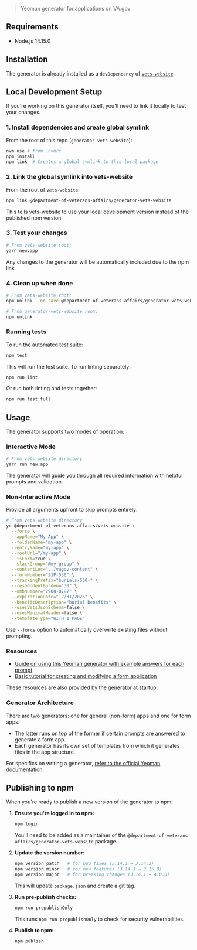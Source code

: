> Yeoman generator for applications on VA.gov

## Requirements

- Node.js 14.15.0

## Installation

The generator is already installed as a `devDependency` of [`vets-website`](https://github.com/department-of-veterans-affairs/vets-website).

## Local Development Setup

If you're working on this generator itself, you'll need to link it locally to test your changes.

### 1. Install dependencies and create global symlink

From the root of this repo (`generator-vets-website`):

```sh
nvm use # from .nvmrc
npm install
npm link  # Creates a global symlink to this local package
```

### 2. Link the global symlink into vets-website

From the root of `vets-website`:

```sh
npm link @department-of-veterans-affairs/generator-vets-website
```

This tells vets-website to use your local development version instead of the published npm version.

### 3. Test your changes

```sh
# From vets-website root:
yarn new:app
```

Any changes to the generator will be automatically included due to the npm link.

### 4. Clean up when done

```sh
# From vets-website root:
npm unlink --no-save @department-of-veterans-affairs/generator-vets-website

# From generator-vets-website root:
npm unlink
```

### Running tests

To run the automated test suite:

```sh
npm test
```

This will run the test suite. To run linting separately:

```sh
npm run lint
```

Or run both linting and tests together:

```sh
npm run test:full
```

## Usage

The generator supports two modes of operation:

### Interactive Mode

```bash
# From vets-website directory
yarn run new:app
```

The generator will guide you through all required information with helpful prompts and validation.

### Non-Interactive Mode

Provide all arguments upfront to skip prompts entirely:

```bash
# From vets-website directory
yo @department-of-veterans-affairs/vets-website \
  --force \
  --appName="My App" \
  --folderName="my-app" \
  --entryName="my-app" \
  --rootUrl="/my-app" \
  --isForm=true \
  --slackGroup="@my-group" \
  --contentLoc="../vagov-content" \
  --formNumber="21P-530" \
  --trackingPrefix="burials-530-" \
  --respondentBurden="30" \
  --ombNumber="2900-0797" \
  --expirationDate="12/31/2026" \
  --benefitDescription="burial benefits" \
  --usesVetsJsonSchema=false \
  --usesMinimalHeader=false \
  --templateType="WITH_1_PAGE"
```

Use `--force` option to automatically overwrite existing files without prompting.

### Resources

- [Guide on using this Yeoman generator with example answers for each prompt](https://department-of-veterans-affairs.github.io/veteran-facing-services-tools/platform/tools/generator/)
- [Basic tutorial for creating and modifying a form application](https://department-of-veterans-affairs.github.io/veteran-facing-services-tools/forms/form-tutorial-basic)

These resources are also provided by the generator at startup.

### Generator Architecture

There are two generators: one for general (non-form) apps and one for form apps.
- The latter runs on top of the former if certain prompts are answered to generate a form app.
- Each generator has its own set of templates from which it generates files in the app structure.

For specifics on writing a generator, [refer to the official Yeoman documentation](https://yeoman.github.io/generator/).

## Publishing to npm

When you're ready to publish a new version of the generator to npm:

1. **Ensure you're logged in to npm:**

    ```sh
    npm login
    ```

    You'll need to be added as a maintainer of the `@department-of-veterans-affairs/generator-vets-website` package.

2. **Update the version number:**

    ```sh
    npm version patch   # for bug fixes (3.14.1 → 3.14.2)
    npm version minor   # for new features (3.14.1 → 3.15.0)
    npm version major   # for breaking changes (3.14.1 → 4.0.0)
    ```

    This will update `package.json` and create a git tag.

3. **Run pre-publish checks:**

    ```sh
    npm run prepublishOnly
    ```

    This runs `npm run prepublishOnly` to check for security vulnerabilities.

4. **Publish to npm:**

    ```sh
    npm publish
    ```
